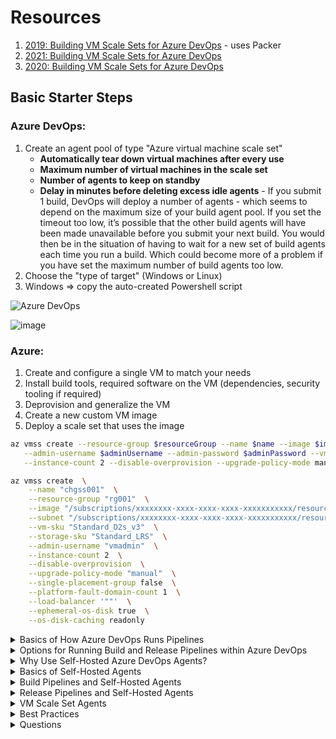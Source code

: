 # Resources

1. [2019: Building VM Scale Sets for Azure DevOps](http://hypernephelist.com/2020/03/06/scalable-azure-devops-pools-using-scale-sets.html) - uses Packer
2. [2021: Building VM Scale Sets for Azure DevOps](https://www.mikestephenson.me/2021/09/19/notes-on-setting-up-an-azure-scale-set-as-a-self-hosted-build-server/)
3. [2020: Building VM Scale Sets for Azure DevOps](https://cgfootman.com/2020/10/07/azure-devops-scale-set-agents-part-1/)

## Basic Starter Steps

### Azure DevOps:
1. Create an agent pool of type "Azure virtual machine scale set"
   - **Automatically tear down virtual machines after every use**
   - **Maximum number of virtual machines in the scale set**
   - **Number of agents to keep on standby**
   - **Delay in minutes before deleting excess idle agents** - If you submit 1 build, DevOps will deploy a number of agents - which seems to depend on the maximum size of your build agent pool. If you set the timeout too low, it’s possible that the other build agents will have been made unavailable before you submit your next build. You would then be in the situation of having to wait for a new set of build agents each time you run a build. Which could become more of a problem if you have set the maximum number of build agents too low.
3. Choose the "type of target" (Windows or Linux)
4. Windows => copy the auto-created Powershell script

![Azure DevOps](https://cgfootman.com/2020/11/29/azure-devops-scale-set-agents-part-3/createBAPool3_hue6018d3e00333691bc7f45080b08b0b0_47265_800x0_resize_q75_box.jpg)

![image](https://cgfootman.com/2020/11/29/azure-devops-scale-set-agents-part-3/createBAPool5_hu5625b85f79426907fa7805b2b81d38b8_82482_800x0_resize_q75_box.jpg)

### Azure:
1. Create and configure a single VM to match your needs 
2. Install build tools, required software on the VM (dependencies, security tooling if required)
2. Deprovision and generalize the VM
3. Create a new custom VM image
4. Deploy a scale set that uses the image

```bash
az vmss create --resource-group $resourceGroup --name $name --image $image \
   --admin-username $adminUsername --admin-password $adminPassword --vm-sku $vmSize \
   --instance-count 2 --disable-overprovision --upgrade-policy-mode manual --load-balancer '""'

az vmss create  \
    --name "chgss001"  \
    --resource-group "rg001"  \
    --image "/subscriptions/xxxxxxxx-xxxx-xxxx-xxxx-xxxxxxxxxxx/resourceGroups/rg003/providers/Microsoft.Compute/images/chgImage-202010200838"  \
    --subnet "/subscriptions/xxxxxxxx-xxxx-xxxx-xxxx-xxxxxxxxxxx/resourceGroups/rg001/providers/Microsoft.Network/virtualNetworks/VNET001/subnets/AGENTS"  \
    --vm-sku "Standard_D2s_v3"  \
    --storage-sku "Standard_LRS"  \
    --admin-username "vmadmin"  \
    --instance-count 2  \
    --disable-overprovision  \
    --upgrade-policy-mode "manual"  \
    --single-placement-group false  \
    --platform-fault-domain-count 1  \
    --load-balancer '""'  \
    --ephemeral-os-disk true  \
    --os-disk-caching readonly
```




<details>
        <summary>Basics of How Azure DevOps Runs Pipelines</summary>

# Basics of How Azure DevOps Runs Pipelines

1. You configure a **deployment group**
2. You configure a **deployment pool**
3. You configure an **agent pool** (Settings => Organization Settings => Pipelines)
4. You configure a pipeline to target a deployment group
5. The pipeline is executed / run
6. Azure DevOps creates a backend job
7. A new "compute resource" is spun up (VM, container, scale set)
8. The job reaches out to an **agent** installed on the "compute resource"
9. The agent runs the job
10. When the job completes, the "compute resource" is destroyed     

## Build Agents
- [How to how self-hosted **build** agents](https://learn.microsoft.com/en-us/training/modules/host-build-agent/)
- *A build agent is a system that performs build tasks. Think of it as a dedicated server that runs your build process.* ([source](https://learn.microsoft.com/en-us/training/modules/host-build-agent/2-choose-a-build-agent)
- When a build is triggered, Azure Pipelines selects an available build agent from the configured **agent pool**
- When you have self-hosted agents, you install the agent on the VM and it is then added to the agent pool

## Releases


        
</details>

<details>
        <summary>Options for Running Build and Release Pipelines within Azure DevOps</summary>
# Options for Running Build and Release Pipelines within Azure DevOps

[Core documentation](https://learn.microsoft.com/en-us/azure/devops/pipelines/agents/agents?view=azure-devops&tabs=browser)

## Option 1: Use the [Microsoft Hosted agents](https://learn.microsoft.com/en-us/azure/devops/pipelines/agents/hosted?view=azure-devops&tabs=yaml)
- Free tier, Premium options
- The agent pool is called **Azure Pipelines** in the UI

## Option 2: TFS Server
- Not discussed here

## Option 3: Self-Hosted Agents
- [Windows agents docs](https://learn.microsoft.com/en-us/azure/devops/pipelines/agents/v2-windows?view=azure-devops)
- This is [what the Azure DevOps dev team uses](https://learn.microsoft.com/en-us/azure/devops/pipelines/agents/v2-windows?view=azure-devops#hardware-specs)
        - *...the **hosted agents code** using pipelines that utilize hosted agents*
        - *...the bulk of Azure DevOps code is built by 24 CPU VMs that each run 4 self-hosted agents*

## Option 4: Azure VM Scale Set Agents (a.k.a. Scale Set Agents)
- A type/form of self-hosted agents
- Auto-scale
- You define "minimum number of standby VMs" and "maximum number of total VMs" and ADO manages the rest

[How to configure the agent settings](https://learn.microsoft.com/en-us/azure/devops/pipelines/agents/agents?view=azure-devops&tabs=browser#configure-agent-capabilities)

</details>

<details>
        <summary>Why Use Self-Hosted Azure DevOps Agents?</summary>
        
# Why Use Self-Hosted Azure DevOps Agents?

The [Microsoft Hosted Agents](https://learn.microsoft.com/en-us/azure/devops/pipelines/agents/hosted?view=azure-devops&tabs=yaml) have limitations:
1. Limited hardware = limited runs + long build times (as of 2023-03, these VMs are auto-managed by Azure and are 2 CPU, 7GB of RAM)
2. Only 10GB of free space for artifacts and you cannot increase it
3. No private link or vnet integration or even VPN/ExpressRoute; these are shared VMs on a public cloud
4. Max of 10 parallel jobs / 6 hours each for free tier
5. No ability to write to a UNC file share
6. Full builds only; no incremental builds
6. Integration with a vnet / private resource is near impossible
     - There is no Service Tag for Azure DevOps which means you have to identify the IP address range 
     - You must then whitelist inbound IP if you want to deploy code 
7. [Full list of limitations](https://learn.microsoft.com/en-us/azure/devops/pipelines/agents/hosted?view=azure-devops&tabs=yaml#capabilities-and-limitations)

### Scale Set Agents

The [documentation on VMSS agents](https://learn.microsoft.com/en-us/azure/devops/pipelines/agents/scale-set-agents?view=azure-devops):
- Self-hosted agents
- Use these when you need more memory, CPU, or IO than Microsoft hosted agents allow
- You need more agents than MSFT allows

</details>


<details>
        <summary>Basics of Self-Hosted Agents</summary>
        
# Basics of Self-Hosted Agents
        
## Overview

1. Provision a "compute resource" in your private network
2. Grant it network access to your servers that you want to "deploy code to" 
3. Enroll it as an "agent" in the "agent pool" in Azure DevOps
4.         

## Networking
        
Azure DevOps self-hosted agents use a **pull** model: 
- *(To determine when/what to run,) communication is always initiated by the agent (to Azure DevOps)* ([source](https://learn.microsoft.com/en-us/azure/devops/pipelines/agents/agents?view=azure-devops&tabs=browser#communication-with-tfs))
- Uses port 443 outbound from the VM
- As a result, there is no need to whitelist inbound IPs or have a public IP on the VM/scale set
        
## Setup of the Agent
1. Create your agent pool in Azure DevOps organization settings
2. Create your VM/scale set
3. Register the agent 
    - You run the auto-generated code from inside Azure DevOps
    - This installs the agent and registers this VM to the agent pool
4. Once registered, the agent starts polling to see if there are any jobs in the queue
5. Once a job is available, the agent downloads the job
        
![General networking model](https://learn.microsoft.com/en-us/azure/devops/pipelines/agents/media/agent-connections-devops.png?view=azure-devops)        
        
</details>

<details>
        <summary>Build Pipelines and Self-Hosted Agents</summary>
        
# Build Pipelines and Self-Hosted Agents

1. Create your VM 
2. Create an agent pool in Microsoft Azure DevOps.
3. Create an access token to authenticate your agent with Azure DevOps
4. Configure your VM with the software that's required (build tools, security tooling)
5. Install the agent software on the VM. This is how it will receive build jobs.
6. Verify that the agent is connected to Azure DevOps and ready to receive build jobs
    - Project Settings => Agent Pools => view the pool details
    - Verify it says **Online** under the agent VM
        
### How to trigger a build pipeline run
        
1. In Visual Studio, open the project
2. Create or open `azure-pipelines.yml` file
3. Add/update the `pool` section to use your agent pool
4. Commit / merge
5. In Azure DevOps, go to Pipelines => Recently Run Pipelines and view the logs
        
```yaml
pool:
  name: 'MyAgentPool'
  demands:
  - npm
```
        
</details>


<details>
        <summary>Release Pipelines and Self-Hosted Agents</summary>
        
# Release Pipelines and Self-Hosted Agents

        
</details>

<details>
        <summary>VM Scale Set Agents</summary>
        
# VM Scale Set Agents

The "type of agent pool" matters: 
1. It can allow you to dynamically create VMs if there are jobs in pool queue. When queue is empty all created machines are deleted. 

When you create VMSS, you can specify startup script that applies to each VM at startup. We use simple PowerShell script as we need to preinstall only simple dependencies but it could anything

</details>

<details>
        <summary>Best Practices</summary>
# Best Practices

## Self-Hosted Agents

1. Run 1 agent per VM ([source](https://learn.microsoft.com/en-us/azure/devops/pipelines/agents/agents?view=azure-devops&tabs=browser#install))
    - However, [other documentation says it is fine to have more than 1 per VM](https://learn.microsoft.com/en-us/azure/devops/pipelines/agents/agents?view=azure-devops&tabs=browser#can-i-install-multiple-self-hosted-agents-on-the-same-machine)
    - "Can I install multiple self-hosted agents on the same machine?" Yes. This approach can work well for agents that run jobs that don't consume many shared resources. For example, you could try it for agents that run releases that mostly orchestrate deployments and don't do much work on the agent itself.
    - ([source](https://learn.microsoft.com/en-us/azure/devops/pipelines/agents/agents?view=azure-devops&tabs=browser#can-i-install-multiple-self-hosted-agents-on-the-same-machine))
        
## Security
        
1. Have the identity that runs the agent be different from the identity that has permissions to connect the agent to the pool ([source](https://learn.microsoft.com/en-us/azure/devops/pipelines/agents/v2-windows?view=azure-devops#permissions))
    - In other words, if your personal account is "the account with permissions to connect the agent to the pool", do not run the agent using your personal account
    - Instead, set up a dedicated account just for the agent to run under

</details>

<details>
        <summary>Questions</summary>
# Questions
        
## Builds


        
## Releases
        

</details>        

